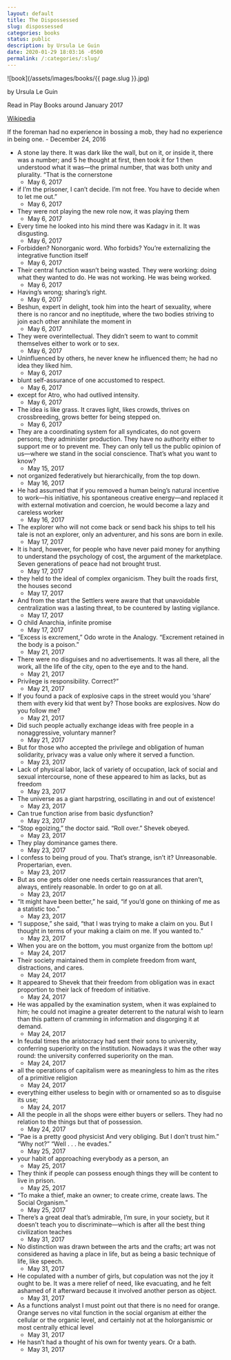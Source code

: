 ```yaml
---
layout: default
title: The Dispossessed
slug: dispossessed
categories: books
status: public
description: by Ursula Le Guin
date: 2020-01-29 18:03:16 -0500
permalink: /:categories/:slug/
---
```

![book](/assets/images/books/{{ page.slug }}.jpg)

by Ursula Le Guin

Read in Play Books around January 2017

[Wikipedia](https://en.wikipedia.org/wiki/The_Dispossessed)

 If the foreman had no experience in bossing a mob, they had no experience in being one.
	- December 24, 2016
- A stone lay there. It was dark like the wall, but on it, or inside it, there was a number; and 5 he thought at first, then took it for 1 then understood what it was—the primal number, that was both unity and plurality. “That is the cornerstone
	- May 6, 2017
- if I’m the prisoner, I can’t decide. I’m not free. You have to decide when to let me out.”
	- May 6, 2017
- They were not playing the new role now, it was playing them
	- May 6, 2017
- Every time he looked into his mind there was Kadagv in it. It was disgusting.
	- May 6, 2017
- Forbidden? Nonorganic word. Who forbids? You’re externalizing the integrative function itself
	- May 6, 2017
- Their central function wasn’t being wasted. They were working: doing what they wanted to do. He was not working. He was being worked.
	- May 6, 2017
- Having’s wrong; sharing’s right.
	- May 6, 2017
- Beshun, expert in delight, took him into the heart of sexuality, where there is no rancor and no ineptitude, where the two bodies striving to join each other annihilate the moment in
	- May 6, 2017
- They were overintellectual. They didn’t seem to want to commit themselves either to work or to sex.
	- May 6, 2017
- Uninfluenced by others, he never knew he influenced them; he had no idea they liked him.
	- May 6, 2017
- blunt self-assurance of one accustomed to respect.
	- May 6, 2017
- except for Atro, who had outlived intensity.
	- May 6, 2017
- The idea is like grass. It craves light, likes crowds, thrives on crossbreeding, grows better for being stepped on.
	- May 6, 2017
- They are a coordinating system for all syndicates, do not govern persons; they administer production. They have no authority either to support me or to prevent me. They can only tell us the public opinion of us—where we stand in the social conscience. That’s what you want to know?
	- May 15, 2017
- not organized federatively but hierarchically, from the top down.
	- May 16, 2017
- He had assumed that if you removed a human being’s natural incentive to work—his initiative, his spontaneous creative energy—and replaced it with external motivation and coercion, he would become a lazy and careless worker
	- May 16, 2017
- The explorer who will not come back or send back his ships to tell his tale is not an explorer, only an adventurer, and his sons are born in exile.
	- May 17, 2017
- It is hard, however, for people who have never paid money for anything to understand the psychology of cost, the argument of the marketplace. Seven generations of peace had not brought trust.
	- May 17, 2017
- they held to the ideal of complex organicism. They built the roads first, the houses second
	- May 17, 2017
- And from the start the Settlers were aware that that unavoidable centralization was a lasting threat, to be countered by lasting vigilance.
	- May 17, 2017
- O child Anarchia, infinite promise
	- May 17, 2017
- “Excess is excrement,” Odo wrote in the Analogy. “Excrement retained in the body is a poison.”
	- May 21, 2017
- There were no disguises and no advertisements. It was all there, all the work, all the life of the city, open to the eye and to the hand.
	- May 21, 2017
- Privilege is responsibility. Correct?”
	- May 21, 2017
- If you found a pack of explosive caps in the street would you ‘share’ them with every kid that went by? Those books are explosives. Now do you follow me?
	- May 21, 2017
- Did such people actually exchange ideas with free people in a nonaggressive, voluntary manner?
	- May 21, 2017
- But for those who accepted the privilege and obligation of human solidarity, privacy was a value only where it served a function.
	- May 23, 2017
- Lack of physical labor, lack of variety of occupation, lack of social and sexual intercourse, none of these appeared to him as lacks, but as freedom
	- May 23, 2017
- The universe as a giant harpstring, oscillating in and out of existence!
	- May 23, 2017
- Can true function arise from basic dysfunction?
	- May 23, 2017
- “Stop egoizing,” the doctor said. “Roll over.” Shevek obeyed.
	- May 23, 2017
- They play dominance games there.
	- May 23, 2017
- I confess to being proud of you. That’s strange, isn’t it? Unreasonable. Propertarian, even.
	- May 23, 2017
- But as one gets older one needs certain reassurances that aren’t, always, entirely reasonable. In order to go on at all.
	- May 23, 2017
- “It might have been better,” he said, “if you’d gone on thinking of me as a statistic too.”
	- May 23, 2017
- “I suppose,” she said, “that I was trying to make a claim on you. But I thought in terms of your making a claim on me. If you wanted to.”
	- May 23, 2017
- When you are on the bottom, you must organize from the bottom up!
	- May 24, 2017
- Their society maintained them in complete freedom from want, distractions, and cares.
	- May 24, 2017
- It appeared to Shevek that their freedom from obligation was in exact proportion to their lack of freedom of initiative.
	- May 24, 2017
- He was appalled by the examination system, when it was explained to him; he could not imagine a greater deterrent to the natural wish to learn than this pattern of cramming in information and disgorging it at demand.
	- May 24, 2017
- In feudal times the aristocracy had sent their sons to university, conferring superiority on the institution. Nowadays it was the other way round: the university conferred superiority on the man.
	- May 24, 2017
- all the operations of capitalism were as meaningless to him as the rites of a primitive religion
	- May 24, 2017
- everything either useless to begin with or ornamented so as to disguise its use;
	- May 24, 2017
- All the people in all the shops were either buyers or sellers. They had no relation to the things but that of possession.
	- May 24, 2017
- “Pae is a pretty good physicist And very obliging. But I don’t trust him.” “Why not?” “Well . . . he evades.”
	- May 25, 2017
- your habit of approaching everybody as a person, an
	- May 25, 2017
- They think if people can possess enough things they will be content to live in prison.
	- May 25, 2017
- “To make a thief, make an owner; to create crime, create laws. The Social Organism.”
	- May 25, 2017
- There’s a great deal that’s admirable, I’m sure, in your society, but it doesn’t teach you to discriminate—which is after all the best thing civilization teaches
	- May 31, 2017
- No distinction was drawn between the arts and the crafts; art was not considered as having a place in life, but as being a basic technique of life, like speech.
	- May 31, 2017
- He copulated with a number of girls, but copulation was not the joy it ought to be. It was a mere relief of need, like evacuating, and he felt ashamed of it afterward because it involved another person as object.
	- May 31, 2017
- As a functions analyst I must point out that there is no need for orange. Orange serves no vital function in the social organism at either the cellular or the organic level, and certainly not at the holorganismic or most centrally ethical level
	- May 31, 2017
- He hasn’t had a thought of his own for twenty years. Or a bath.
	- May 31, 2017
